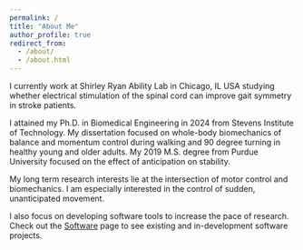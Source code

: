 ```yaml
---
permalink: /
title: "About Me"
author_profile: true
redirect_from: 
  - /about/
  - /about.html
---
```


I currently work at Shirley Ryan Ability Lab in Chicago, IL USA studying whether electrical stimulation of the spinal cord can improve gait symmetry in stroke patients.

I attained my Ph.D. in Biomedical Engineering in 2024 from Stevens Institute of Technology. My dissertation focused on whole-body biomechanics of balance and momentum control during walking and 90 degree turning in healthy young and older adults. My 2019 M.S. degree from Purdue University focused on the effect of anticipation on stability.

My long term research interests lie at the intersection of motor control and biomechanics. I am especially interested in the control of sudden, unanticipated movement.

I also focus on developing software tools to increase the pace of research. Check out the [Software](http://mitchelltillman.com/software/) page to see existing and in-development software projects.